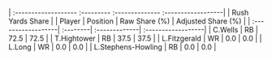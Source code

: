 | :------------------- :--------- :-------------- :------------------|
|                          Rush Yards Share                          |
| Player             | Position | Raw Share (%) | Adjusted Share (%) |
| :------------------| :--------| :-------------| :------------------|
| C.Wells            | RB       | 72.5          | 72.5               |
| T.Hightower        | RB       | 37.5          | 37.5               |
| L.Fitzgerald       | WR       | 0.0           | 0.0                |
| L.Long             | WR       | 0.0           | 0.0                |
| L.Stephens-Howling | RB       | 0.0           | 0.0                |